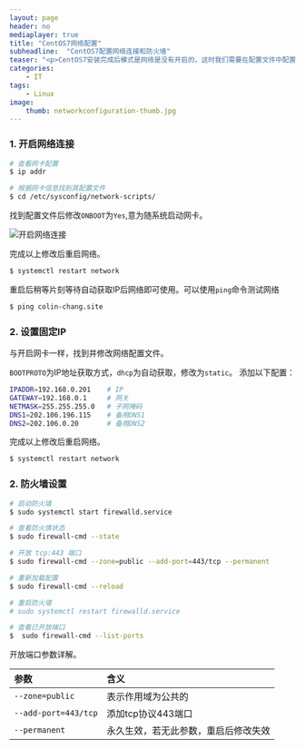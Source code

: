 ```yaml
---
layout: page
header: no
mediaplayer: true
title: "CentOS7网络配置"
subheadline:  "CentOS7配置网络连接和防火墙"
teaser: "<p>CentOS7安装完成后模式是网络是没有开启的，这时我们需要在配置文件中配置网络连接信息。服务器环境中多没有用户界面，下面我们就来看如何通过命令来修改CentOS7的网络配置。</p>"
categories:
    - IT
tags:
    - Linux
image:
    thumb: networkconfiguration-thumb.jpg
---
```


### 1. 开启网络连接
```sh
# 查看网卡配置
$ ip addr

# 根据网卡信息找到其配置文件
$ cd /etc/sysconfig/network-scripts/
```

找到配置文件后修改`ONBOOT`为`Yes`,意为随系统启动网卡。

![开启网络连接]({{site.urlimg}}networkconfiguration-open.jpg)

完成以上修改后重启网络。
```sh
$ systemctl restart network
```
重启后稍等片刻等待自动获取IP后网络即可使用。可以使用`ping`命令测试网络
```sh
$ ping colin-chang.site
```

### 2. 设置固定IP
与开启网卡一样，找到并修改网络配置文件。

`BOOTPROTO`为IP地址获取方式，`dhcp`为自动获取，修改为`static`。
添加以下配置：
```sh
IPADDR=192.168.0.201    # IP
GATEWAY=192.168.0.1     # 网关
NETMASK=255.255.255.0   # 子网掩码
DNS1=202.106.196.115    # 备用DNS1
DNS2=202.106.0.20       # 备用DNS2
```

完成以上修改后重启网络。
```sh
$ systemctl restart network
```

### 2. 防火墙设置
```sh
# 启动防火墙
$ sudo systemctl start firewalld.service

# 查看防火情状态
$ sudo firewall-cmd --state

# 开放 tcp:443 端口
$ sudo firewall-cmd --zone=public --add-port=443/tcp --permanent

# 重新加载配置
$ sudo firewall-cmd --reload

# 重启防火墙
# sudo systemctl restart firewalld.service

# 查看已开放端口
$  sudo firewall-cmd --list-ports
```

开放端口参数详解。

参数|含义
:-|:-
`--zone=public`|表示作用域为公共的
`--add-port=443/tcp`|添加tcp协议443端口
`--permanent`|永久生效，若无此参数，重启后修改失效
